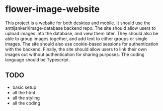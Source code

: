 # flower-image-website

This project is a website for both desktop and mobile. It should use the anttijankeri/image-database backend repo. The site should allow users to upload images into the database, and view them later. They should also be able to group images together, and add text to either groups or single images. The site should also use cookie-based sessions for authentication with the backend. Finally, the site should allow users to link their own images out without authentication for sharing purposes. The coding language should be Typescript.

## TODO

* basic setup
* all the html
* all the styling
* all the coding
